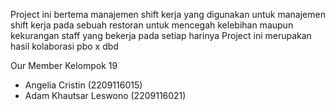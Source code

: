 Project ini bertema manajemen shift kerja yang digunakan untuk manajemen shift kerja pada sebuah restoran untuk mencegah kelebihan maupun kekurangan staff yang bekerja pada setiap harinya
Project ini merupakan hasil kolaborasi pbo x dbd

Our Member Kelompok 19
- Angelia Cristin (2209116015)
- Adam Khautsar Leswono (2209116021)
